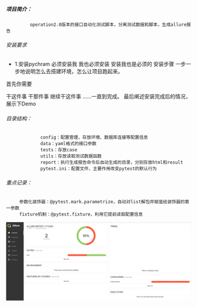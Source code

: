 ##### 项目简介：  
             operation2.0版本的接口自动化测试脚本，分离测试数据和脚本，生成allure报告  
  
###### 安装要求
* 1.安装pychram
必须安装我
我也必须安装
安装我也是必须的
安装步骤
一步一步地说明怎么去搭建环境，怎么让项目跑起来。

首先你需要

干这件事
干那件事
继续干这件事
......一直到完成。
最后阐述安装完成后的情况，展示下Demo
###### 目录结构：   
                 config：配置管理，存放环境、数据库连接等配置信息  
                 data：yaml格式的接口参数  
                 tests：存放case  
                 utils：存放读取测试数据函数  
                 report：执行生成报告命令后自动生成的目录，分别存放html和result  
                 pytest.ini：配置文件，主要作用改变pytest的默认行为  
###### 重点记录：  
         参数化装饰器：@pytest.mark.parametrize，自动对list解包并赋值给装饰器的第一参数  
         fixture机制：@pytest.fixture，利用它提前读取配置信息  
         
![allure报告](https://github.com/zzhoulin/OP/blob/main/B3495A8F-7810-40c4-868D-76C7D5474829.png)
